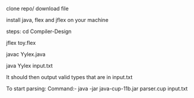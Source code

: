 clone repo/ download file

install java, flex and jflex on your machine

steps:
cd Compiler-Design

jflex toy.flex

javac Yylex.java

java Yylex input.txt

It should then output valid types that are in input.txt

To start parsing:
Command:- java -jar java-cup-11b.jar parser.cup  input.txt

